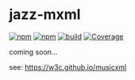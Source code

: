 # jazz-mxml

[![npm](https://img.shields.io/npm/v/jazz-mxml.svg)](https://www.npmjs.com/package/jazz-mxml)
[![npm](https://img.shields.io/npm/dt/jazz-mxml.svg)](https://www.npmjs.com/package/jazz-mxml)
[![build](https://github.com/jazz-soft/jazz-mxml/actions/workflows/build.yml/badge.svg)](https://github.com/jazz-soft/jazz-mxml/actions)
[![Coverage](https://coveralls.io/repos/github/jazz-soft/jazz-mxml/badge.svg?branch=main)](https://coveralls.io/github/jazz-soft/jazz-mxml?branch=main)

coming soon...

see: https://w3c.github.io/musicxml